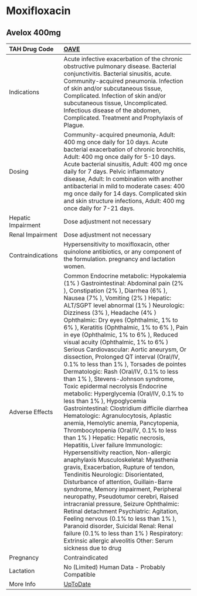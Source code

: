 # Moxifloxacin

## Avelox 400mg

| TAH Drug Code      | [OAVE](https://www.tahsda.org.tw/drugs/hissearch.php?drug_code=OAVE)                                                                                                                                                                                                                                                                                                                                                                                                                                                                                                                                                                                                                                                                                                                                                                                                                                                                                                                                                                                                                                                                                                                                                                                                                                                                                                                                                                                                                                                                                                          |
|:-------------------|:------------------------------------------------------------------------------------------------------------------------------------------------------------------------------------------------------------------------------------------------------------------------------------------------------------------------------------------------------------------------------------------------------------------------------------------------------------------------------------------------------------------------------------------------------------------------------------------------------------------------------------------------------------------------------------------------------------------------------------------------------------------------------------------------------------------------------------------------------------------------------------------------------------------------------------------------------------------------------------------------------------------------------------------------------------------------------------------------------------------------------------------------------------------------------------------------------------------------------------------------------------------------------------------------------------------------------------------------------------------------------------------------------------------------------------------------------------------------------------------------------------------------------------------------------------------------------|
| Indications        | Acute infective exacerbation of the chronic obstructive pulmonary disease. Bacterial conjunctivitis. Bacterial sinusitis, acute. Community-acquired pneumonia. Infection of skin and/or subcutaneous tissue, Complicated. Infection of skin and/or subcutaneous tissue, Uncomplicated. Infectious disease of the abdomen, Complicated. Treatment and Prophylaxis of Plague.                                                                                                                                                                                                                                                                                                                                                                                                                                                                                                                                                                                                                                                                                                                                                                                                                                                                                                                                                                                                                                                                                                                                                                                                   |
| Dosing             | Community-acquired pneumonia, Adult: 400 mg once daily for 10 days. Acute bacterial exacerbation of chronic bronchitis, Adult: 400 mg once daily for 5-10 days. Acute bacterial sinusitis, Adult: 400 mg once daily for 7 days. Pelvic inflammatory disease, Adult: In combination with another antibacterial in mild to moderate cases: 400 mg once daily for 14 days. Complicated skin and skin structure infections, Adult: 400 mg once daily for 7-21 days.                                                                                                                                                                                                                                                                                                                                                                                                                                                                                                                                                                                                                                                                                                                                                                                                                                                                                                                                                                                                                                                                                                               |
| Hepatic Impairment | Dose adjustment not necessary                                                                                                                                                                                                                                                                                                                                                                                                                                                                                                                                                                                                                                                                                                                                                                                                                                                                                                                                                                                                                                                                                                                                                                                                                                                                                                                                                                                                                                                                                                                                                 |
| Renal Impairment   | Dose adjustment not necessary                                                                                                                                                                                                                                                                                                                                                                                                                                                                                                                                                                                                                                                                                                                                                                                                                                                                                                                                                                                                                                                                                                                                                                                                                                                                                                                                                                                                                                                                                                                                                 |
| Contraindications  | Hypersensitivity to moxifloxacin, other quinolone antibiotics, or any component of the formulation. pregnancy and lactation women.                                                                                                                                                                                                                                                                                                                                                                                                                                                                                                                                                                                                                                                                                                                                                                                                                                                                                                                                                                                                                                                                                                                                                                                                                                                                                                                                                                                                                                            |
| Adverse Effects    | Common Endocrine metabolic: Hypokalemia (1% ) Gastrointestinal: Abdominal pain (2% ), Constipation (2% ), Diarrhea (6% ), Nausea (7% ), Vomiting (2% ) Hepatic: ALT/SGPT level abnormal (1% ) Neurologic: Dizziness (3% ), Headache (4% ) Ophthalmic: Dry eyes (Ophthalmic, 1% to 6% ), Keratitis (Ophthalmic, 1% to 6% ), Pain in eye (Ophthalmic, 1% to 6% ), Reduced visual acuity (Ophthalmic, 1% to 6% ) Serious Cardiovascular: Aortic aneurysm, Or dissection, Prolonged QT interval (Oral/IV, 0.1% to less than 1% ), Torsades de pointes Dermatologic: Rash (Oral/IV, 0.1% to less than 1% ), Stevens-Johnson syndrome, Toxic epidermal necrolysis Endocrine metabolic: Hyperglycemia (Oral/IV, 0.1% to less than 1% ), Hypoglycemia Gastrointestinal: Clostridium difficile diarrhea Hematologic: Agranulocytosis, Aplastic anemia, Hemolytic anemia, Pancytopenia, Thrombocytopenia (Oral/IV, 0.1% to less than 1% ) Hepatic: Hepatic necrosis, Hepatitis, Liver failure Immunologic: Hypersensitivity reaction, Non-allergic anaphylaxis Musculoskeletal: Myasthenia gravis, Exacerbation, Rupture of tendon, Tendinitis Neurologic: Disorientated, Disturbance of attention, Guillain-Barre syndrome, Memory impairment, Peripheral neuropathy, Pseudotumor cerebri, Raised intracranial pressure, Seizure Ophthalmic: Retinal detachment Psychiatric: Agitation, Feeling nervous (0.1% to less than 1% ), Paranoid disorder, Suicidal Renal: Renal failure (0.1% to less than 1% ) Respiratory: Extrinsic allergic alveolitis Other: Serum sickness due to drug |
| Pregnancy          | Contraindicated                                                                                                                                                                                                                                                                                                                                                                                                                                                                                                                                                                                                                                                                                                                                                                                                                                                                                                                                                                                                                                                                                                                                                                                                                                                                                                                                                                                                                                                                                                                                                               |
| Lactation          | No (Limited) Human Data - Probably Compatible                                                                                                                                                                                                                                                                                                                                                                                                                                                                                                                                                                                                                                                                                                                                                                                                                                                                                                                                                                                                                                                                                                                                                                                                                                                                                                                                                                                                                                                                                                                                 |
| More Info          | [UpToDate](https://www.uptodate.com/contents/moxifloxacin-drug-information)                                                                                                                                                                                                                                                                                                                                                                                                                                                                                                                                                                                                                                                                                                                                                                                                                                                                                                                                                                                                                                                                                                                                                                                                                                                                                                                                                                                                                                                                                                   |

